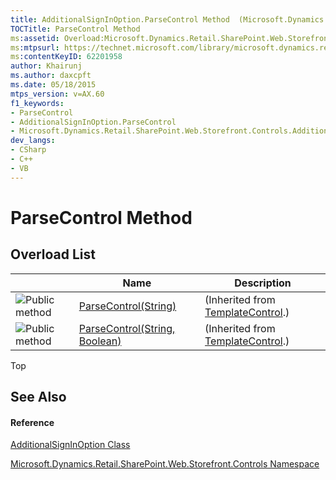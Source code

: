 ```yaml
---
title: AdditionalSignInOption.ParseControl Method  (Microsoft.Dynamics.Retail.SharePoint.Web.Storefront.Controls)
TOCTitle: ParseControl Method
ms:assetid: Overload:Microsoft.Dynamics.Retail.SharePoint.Web.Storefront.Controls.AdditionalSignInOption.ParseControl
ms:mtpsurl: https://technet.microsoft.com/library/microsoft.dynamics.retail.sharepoint.web.storefront.controls.additionalsigninoption.parsecontrol(v=AX.60)
ms:contentKeyID: 62201958
author: Khairunj
ms.author: daxcpft
ms.date: 05/18/2015
mtps_version: v=AX.60
f1_keywords:
- ParseControl
- AdditionalSignInOption.ParseControl
- Microsoft.Dynamics.Retail.SharePoint.Web.Storefront.Controls.AdditionalSignInOption.ParseControl
dev_langs:
- CSharp
- C++
- VB
---
```


# ParseControl Method

## Overload List

<table>
<thead>
<tr class="header">
<th> </th>
<th>Name</th>
<th>Description</th>
</tr>
</thead>
<tbody>
<tr class="odd">
<td><img src="images/Dn987397.pubmethod(en-us,AX.60).gif" title="Public method" alt="Public method" /></td>
<td><a href="https://technet.microsoft.com/library/kz3ffe28(v=ax.60)">ParseControl(String)</a></td>
<td>(Inherited from <a href="https://technet.microsoft.com/library/2174ac61(v=ax.60)">TemplateControl</a>.)</td>
</tr>
<tr class="even">
<td><img src="images/Dn987397.pubmethod(en-us,AX.60).gif" title="Public method" alt="Public method" /></td>
<td><a href="https://technet.microsoft.com/library/bb559279(v=ax.60)">ParseControl(String, Boolean)</a></td>
<td>(Inherited from <a href="https://technet.microsoft.com/library/2174ac61(v=ax.60)">TemplateControl</a>.)</td>
</tr>
</tbody>
</table>


Top

## See Also

#### Reference

[AdditionalSignInOption Class](additionalsigninoption-class-microsoft-dynamics-retail-sharepoint-web-storefront-controls.md)

[Microsoft.Dynamics.Retail.SharePoint.Web.Storefront.Controls Namespace](microsoft-dynamics-retail-sharepoint-web-storefront-controls-namespace.md)

